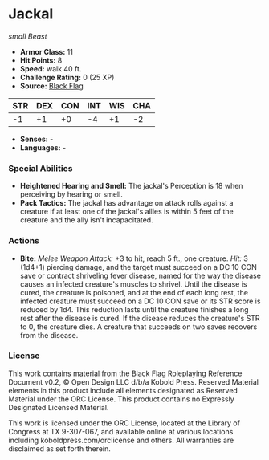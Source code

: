 # Jackal

*small* *Beast*

- **Armor Class:** 11
- **Hit Points:** 8 
- **Speed:** walk 40 ft.
- **Challenge Rating:** 0 (25 XP)
- **Source:** [Black Flag](https://koboldpress.com/kpstore/product/tovrpg-pg-mv/)

| STR | DEX | CON | INT | WIS | CHA |
| --- | --- | --- | --- | --- | --- |
| -1 | +1 | +0 | -4 | +1 | -2 |

- **Senses:** -
- **Languages:** -

### Special Abilities

- **Heightened Hearing and Smell:** The jackal's Perception is 18 when perceiving by hearing or smell.
- **Pack Tactics:** The jackal has advantage on attack rolls against a creature if at least one of the jackal's allies is within 5 feet of the creature and the ally isn't incapacitated.

### Actions

- **Bite:** _Melee Weapon Attack:_ +3 to hit, reach 5 ft., one creature. _Hit:_ 3 (1d4+1) piercing damage, and the target must succeed on a DC 10 CON save or contract shriveling fever disease, named for the way the disease causes an infected creature's muscles to shrivel. Until the disease is cured, the creature is poisoned, and at the end of each long rest, the infected creature must succeed on a DC 10 CON save or its STR score is reduced by 1d4. This reduction lasts until the creature finishes a long rest after the disease is cured. If the disease reduces the creature's STR to 0, the creature dies. A creature that succeeds on two saves recovers from the disease.


### License

This work contains material from the Black Flag Roleplaying Reference Document v0.2, © Open Design LLC d/b/a Kobold Press. Reserved Material elements in this product include all elements designated as Reserved Material under the ORC License. This product contains no Expressly Designated Licensed Material.

This work is licensed under the ORC License, located at the Library of Congress at TX 9-307-067, and available online at various locations including koboldpress.com/orclicense and others. All warranties are disclaimed as set forth therein.
